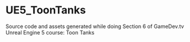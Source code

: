 # UE5_ToonTanks
Source code and assets generated while doing Section 6 of GameDev.tv Unreal Engine 5 course: Toon Tanks

